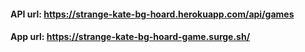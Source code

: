 #### API url: https://strange-kate-bg-hoard.herokuapp.com/api/games
#### App url: https://strange-kate-bg-hoard-game.surge.sh/

